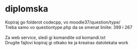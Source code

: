 # diplomska

Kopiraj go folderot codecpp, vo moodle37/question/type/ <br />
Treba samo vo questiontype.php da se smenat liniite: 399 i 267 <br />
<br />
Za web service, sledi gi komandite od komandi.txt <br />
Drugite fajlovi kopiraj gi otkako ke ja kreairas datotekata work <br />


